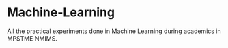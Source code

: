 # Machine-Learning
All the practical experiments done in Machine Learning during academics in MPSTME NMIMS.

